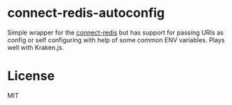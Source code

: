 connect-redis-autoconfig
========================

Simple wrapper for the [connect-redis](http://github.com/visionmedia/connect-redis) but has support for passing URIs as config or self configuring with help of some common ENV variables. Plays well with Kraken.js.

# License

  MIT
